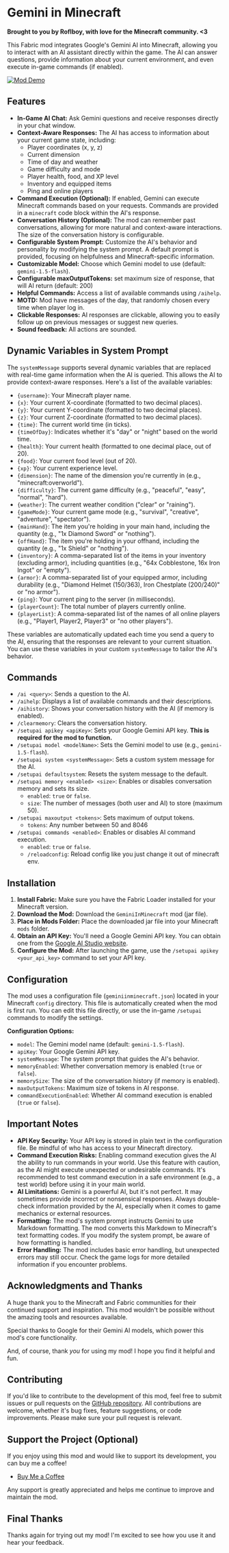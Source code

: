 # Gemini in Minecraft

**Brought to you by Roflboy, with love for the Minecraft community. <3**

This Fabric mod integrates Google's Gemini AI into Minecraft, allowing you to interact with an AI assistant directly within the game.  The AI can answer questions, provide information about your current environment, and even execute in-game commands (if enabled).

[![Mod Demo](https://img.youtube.com/vi/zDPOpKVD3qU/maxresdefault.jpg)](https://www.youtube.com/watch?v=zDPOpKVD3qU)

## Features

*   **In-Game AI Chat:** Ask Gemini questions and receive responses directly in your chat window.
*   **Context-Aware Responses:** The AI has access to information about your current game state, including:
    *   Player coordinates (x, y, z)
    *   Current dimension
    *   Time of day and weather
    *   Game difficulty and mode
    *   Player health, food, and XP level
    *   Inventory and equipped items
    *   Ping and online players
*   **Command Execution (Optional):**  If enabled, Gemini can execute Minecraft commands based on your requests.  Commands are provided in a `minecraft` code block within the AI's response.
*   **Conversation History (Optional):** The mod can remember past conversations, allowing for more natural and context-aware interactions.  The size of the conversation history is configurable.
*   **Configurable System Prompt:** Customize the AI's behavior and personality by modifying the system prompt.  A default prompt is provided, focusing on helpfulness and Minecraft-specific information.
*   **Customizable Model:** Choose which Gemini model to use (default: `gemini-1.5-flash`).
* **Configurable maxOutputTokens:** set maximum size of response, that will AI return (default: 200)
*   **Helpful Commands:**  Access a list of available commands using `/aihelp`.
*   **MOTD:** Mod have messages of the day, that randomly chosen every time when player log in.
*   **Clickable Responses:** AI responses are clickable, allowing you to easily follow up on previous messages or suggest new queries.
*	**Sound feedback:** All actions are sounded.

## Dynamic Variables in System Prompt

The `systemMessage` supports several dynamic variables that are replaced with real-time game information when the AI is queried. This allows the AI to provide context-aware responses. Here's a list of the available variables:

*   `{username}`: Your Minecraft player name.
*   `{x}`: Your current X-coordinate (formatted to two decimal places).
*   `{y}`: Your current Y-coordinate (formatted to two decimal places).
*   `{z}`: Your current Z-coordinate (formatted to two decimal places).
*   `{time}`: The current world time (in ticks).
*   `{timeOfDay}`:  Indicates whether it's "day" or "night" based on the world time.
*   `{health}`: Your current health (formatted to one decimal place, out of 20).
*   `{food}`: Your current food level (out of 20).
*   `{xp}`: Your current experience level.
*   `{dimension}`: The name of the dimension you're currently in (e.g., "minecraft:overworld").
*   `{difficulty}`: The current game difficulty (e.g., "peaceful", "easy", "normal", "hard").
*   `{weather}`: The current weather condition ("clear" or "raining").
*   `{gameMode}`: Your current game mode (e.g., "survival", "creative", "adventure", "spectator").
*   `{mainHand}`:  The item you're holding in your main hand, including the quantity (e.g., "1x Diamond Sword" or "nothing").
*   `{offHand}`: The item you're holding in your offhand, including the quantity (e.g., "1x Shield" or "nothing").
*   `{inventory}`: A comma-separated list of the items in your inventory (excluding armor), including quantities (e.g., "64x Cobblestone, 16x Iron Ingot" or "empty").
*   `{armor}`: A comma-separated list of your equipped armor, including durability (e.g., "Diamond Helmet (150/363), Iron Chestplate (200/240)" or "no armor").
*   `{ping}`: Your current ping to the server (in milliseconds).
*   `{playerCount}`: The total number of players currently online.
*   `{playerList}`: A comma-separated list of the names of all online players (e.g., "Player1, Player2, Player3" or "no other players").

These variables are automatically updated each time you send a query to the AI, ensuring that the responses are relevant to your current situation. You can use these variables in your custom `systemMessage` to tailor the AI's behavior.

## Commands

*   `/ai <query>`: Sends a question to the AI.
*   `/aihelp`: Displays a list of available commands and their descriptions.
*   `/aihistory`: Shows your conversation history with the AI (if memory is enabled).
*   `/clearmemory`: Clears the conversation history.
*   `/setupai apikey <apiKey>`: Sets your Google Gemini API key.  **This is required for the mod to function.**
*   `/setupai model <modelName>`:  Sets the Gemini model to use (e.g., `gemini-1.5-flash`).
*   `/setupai system <systemMessage>`: Sets a custom system message for the AI.
*   `/setupai defaultsystem`: Resets the system message to the default.
*   `/setupai memory <enabled> <size>`:  Enables or disables conversation memory and sets its size.
    *   `enabled`:  `true` or `false`.
    *   `size`:  The number of messages (both user and AI) to store (maximum 50).
*   `/setupai maxoutput <tokens>`: Sets maximum of output tokens.
    *   `tokens`: Any number between 50 and 8046
*   `/setupai commands <enabled>`:  Enables or disables AI command execution.
    *    `enabled`:  `true` or `false`.
    *   `/reloadconfig`: Reload config like you just change it out of minecraft env.

## Installation

1.  **Install Fabric:** Make sure you have the Fabric Loader installed for your Minecraft version.
2.  **Download the Mod:** Download the `GeminiInMinecraft` mod (jar file).
3.  **Place in Mods Folder:**  Place the downloaded jar file into your Minecraft `mods` folder.
4.  **Obtain an API Key:** You'll need a Google Gemini API key. You can obtain one from the [Google AI Studio website](https://ai.google.dev/).
5.  **Configure the Mod:**  After launching the game, use the `/setupai apikey <your_api_key>` command to set your API key.

## Configuration

The mod uses a configuration file (`geminiinminecraft.json`) located in your Minecraft `config` directory.  This file is automatically created when the mod is first run.  You can edit this file directly, or use the in-game `/setupai` commands to modify the settings.

**Configuration Options:**

*   `model`:  The Gemini model name (default: `gemini-1.5-flash`).
*   `apiKey`: Your Google Gemini API key.
*   `systemMessage`: The system prompt that guides the AI's behavior.
*   `memoryEnabled`:  Whether conversation memory is enabled (`true` or `false`).
*   `memorySize`:  The size of the conversation history (if memory is enabled).
*  `maxOutputTokens`:  Maximum size of tokens in AI response.
*   `commandExecutionEnabled`:  Whether AI command execution is enabled (`true` or `false`).

## Important Notes

*   **API Key Security:**  Your API key is stored in plain text in the configuration file.  Be mindful of who has access to your Minecraft directory.
*   **Command Execution Risks:**  Enabling command execution gives the AI the ability to run commands in your world.  Use this feature with caution, as the AI might execute unexpected or undesirable commands.  It's recommended to test command execution in a safe environment (e.g., a test world) before using it in your main world.
*   **AI Limitations:**  Gemini is a powerful AI, but it's not perfect.  It may sometimes provide incorrect or nonsensical responses.  Always double-check information provided by the AI, especially when it comes to game mechanics or external resources.
*   **Formatting:** The mod's system prompt instructs Gemini to use Markdown formatting.  The mod converts this Markdown to Minecraft's text formatting codes.  If you modify the system prompt, be aware of how formatting is handled.
*   **Error Handling:**  The mod includes basic error handling, but unexpected errors may still occur. Check the game logs for more detailed information if you encounter problems.

## Acknowledgments and Thanks

A huge thank you to the Minecraft and Fabric communities for their continued support and inspiration.  This mod wouldn't be possible without the amazing tools and resources available.

Special thanks to Google for their Gemini AI models, which power this mod's core functionality.

And, of course, thank *you* for using my mod! I hope you find it helpful and fun.

## Contributing

If you'd like to contribute to the development of this mod, feel free to submit issues or pull requests on the [GitHub repository](https://github.com/BehindThatTeam/GeminiInMinecraft).  All contributions are welcome, whether it's bug fixes, feature suggestions, or code improvements. Please make sure your pull request is relevant.

## Support the Project (Optional)

If you enjoy using this mod and would like to support its development, you can buy me a coffee!

*   [Buy Me a Coffee](https://buymeacoffee.com/roflboy2009)

Any support is greatly appreciated and helps me continue to improve and maintain the mod.

## Final Thanks

Thanks again for trying out my mod! I'm excited to see how you use it and hear your feedback.
